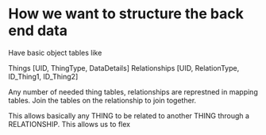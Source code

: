 # How we want to structure the back end data

Have basic object tables like

Things [UID, ThingType, DataDetails]
Relationships [UID, RelationType, ID_Thing1, ID_Thing2]

Any number of needed thing tables, relationships are represtned in mapping tables. Join the tables on the relationship to join together.

This allows basically any THING to be related to another THING through a RELATIONSHIP. This allows us to flex